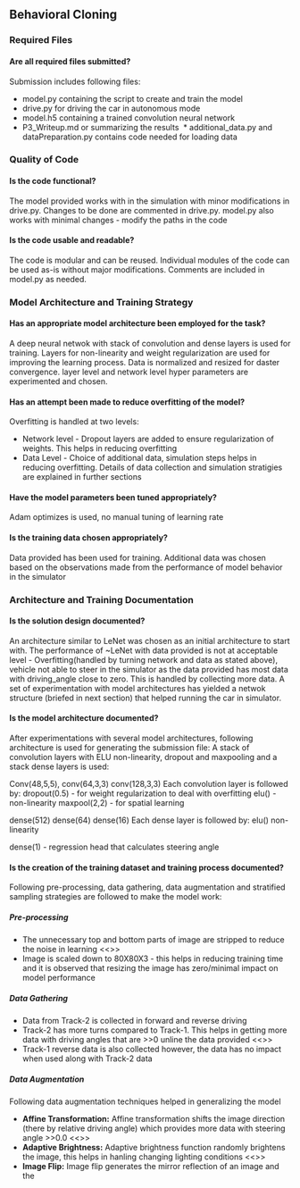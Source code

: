 <h2>Behavioral Cloning</h2>

<h3>Required Files</h3>

<h4>Are all required files submitted?</h4>

Submission includes following files:
  * model.py containing the script to create and train the model
  * drive.py for driving the car in autonomous mode
  * model.h5 containing a trained convolution neural network
  * P3_Writeup.md or summarizing the results
  * additional_data.py and dataPreparation.py contains code needed for loading data

<h3>Quality of Code</h3>

<h4>Is the code functional?</h4>

The model provided works with in the simulation with minor modifications in drive.py. Changes to be done are commented in drive.py. model.py also works with minimal changes - modify the paths in the code

<h4>Is the code usable and readable?</h4>

The code is modular and can be reused. Individual modules of the code can be used as-is without major modifications. Comments are included in model.py as needed. 

<h3>Model Architecture and Training Strategy</h3>

<h4>Has an appropriate model architecture been employed for the task?</h4>

A deep neural netwok with stack of convolution and dense layers is used for training. Layers for non-linearity and weight regularization are used for improving the learning process. Data is normalized and resized for daster convergence. layer level and network level hyper parameters are experimented and chosen.

<h4>Has an attempt been made to reduce overfitting of the model?</h4>

Overfitting is handled at two levels:

 * Network level - Dropout layers are added to ensure regularization of weights. This helps in reducing overfitting
 * Data Level - Choice of additional data, simulation steps helps in reducing overfitting. Details of data collection and simulation stratigies are explained in further sections
 
 <h4>Have the model parameters been tuned appropriately?</h4>
 
 Adam optimizes is used, no manual tuning of learning rate
 
 <h4>Is the training data chosen appropriately?</h4>
 
 Data provided has been used for training. Additional data was chosen based on the observations made from the performance of model behavior in the simulator
 
<h3>Architecture and Training Documentation</h3>

<h4>Is the solution design documented?</h4>

An architecture similar to LeNet was chosen as an initial architecture to start with. The performance of ~LeNet with data provided is not at acceptable level - Overfitting(handled by turning network and data as stated above), vehicle not able to steer in the simulator as the data provided has most data with driving_angle close to zero. This is handled by collecting more data. 
A set of experimentation with model architectures has yielded a netwok structure (briefed in next section) that helped running the car in simulator. 

<h4>Is the model architecture documented?</h4>

After experimentations with several model architectures, following architecture is used for generating the submission file:
A stack of convolution layers with ELU non-linearity, dropout and maxpooling and a stack dense layers is used:

Conv(48,5,5), conv(64,3,3) conv(128,3,3)
Each convolution layer is followed by:
dropout(0.5) - for weight regularization to deal with overfitting
elu() - non-linearity
maxpool(2,2) - for spatial learning

dense(512) dense(64) dense(16)
Each dense layer is followed by:
elu() non-linearity

dense(1) - regression head that calculates steering angle

<h4>Is the creation of the training dataset and training process documented?</h4> 
Following pre-processing, data gathering, data augmentation and  stratified sampling strategies are followed to make the model work:
 
 <h5>Pre-processing</h5>
  
  * The unnecessary top and bottom parts of image are stripped to reduce the noise in learning
  <<<INSERT IMAGE HERE>>>
  * Image is scaled down to 80X80X3 - this helps in reducing training time and it is observed that resizing the image has zero/minimal impact on model performance
 
 <h5>Data Gathering</h5>
 
  * Data from Track-2 is collected in forward and reverse driving
  * Track-2 has more turns compared to Track-1. This helps in getting more data with driving angles that are >>0 unline the data provided
<<<INSERT IMAGE HERE>>>
  * Track-1 reverse data is also collected however, the data has no impact when used along with Track-2 data
  
 <h5>Data Augmentation</h5>
  
  Following data augmentation techniques helped in generalizing the model
  * <b>Affine Transformation:</b> Affine transformation shifts the image direction (there by relative driving angle) which provides more data with steering angle >>0.0
<<<INSERT IMAGE HERE>>>
  * <b>Adaptive Brightness:</b> Adaptive brightness function randomly brightens the image, this helps in hanling changing lighting conditions
 <<<INSERT IMAGE HERE>>>
 * <b>Image Flip:</b> Image flip generates the mirror reflection of an image and the 
 
 
 
 
 
 

